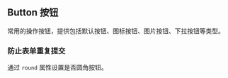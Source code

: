<div class="demo-header">
<p class="overviewicon">
  <span class="wapi-form-button"/>
</p>

## Button 按钮

<nova-uxlink widget-name="Button"></nova-uxlink>

常用的操作按钮，提供包括默认按钮、图标按钮、图片按钮、下拉按钮等类型。

</div>

### 防止表单重复提交

通过 `round` 属性设置是否圆角按钮。

<nova-demo-view link="button/round.vue"></nova-demo-view>

<br />
